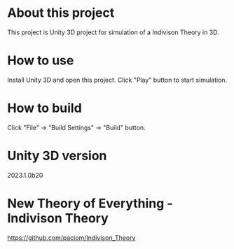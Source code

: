 # About this project
This project is Unity 3D project for simulation of a Indivison Theory in 3D.

# How to use
Install Unity 3D and open this project.
Click "Play" button to start simulation.

# How to build
Click "File" -> "Build Settings" -> "Build" button.

# Unity 3D version
2023.1.0b20

# New Theory of Everything - Indivison Theory
https://github.com/paciom/Indivison_Theory
